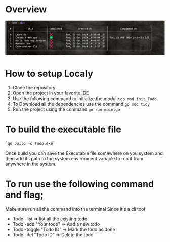 # Overview
![Image](./Screenshot.png)
# How to setup Localy 
1. Clone the repository
2. Open the project in your favorite IDE
3. Use the following command to  initialize the module `go mod init Todo` 
4. To Download all the dependencies use the command `go mod tidy`
5. Run the project using the command `go run main.go`

# To build the executable file 
    `go build -o Todo.exe`

Once build you can save the Executable file somewhere on you system and then add its path to the system environment variable to run it from anywhere in the system.

# To run use the following command and flag;
 Make sure run all the command into the terminal Since it's a cli tool
- Todo -list => list all the existing todo
- Todo -add "Your todo" => Add a new todo
- Todo -toggle "Todo ID" => Mark the todo as done
- Todo -del "Todo ID" => Delete the todo



